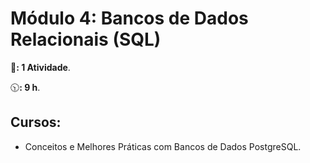 # **Módulo 4:** Bancos de Dados Relacionais (SQL)

:page_facing_up:**: 1 Atividade**.

:clock1030:**: 9 h**.

## Cursos:

- Conceitos e Melhores Práticas com Bancos de Dados PostgreSQL.